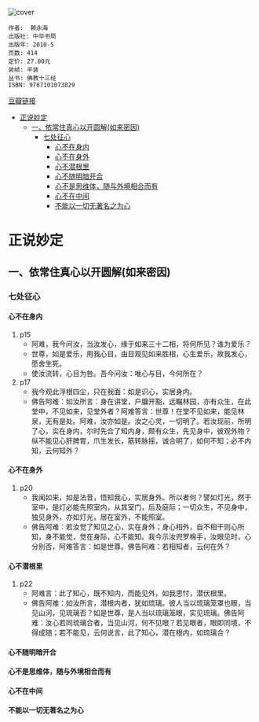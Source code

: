 ![cover](https://img1.doubanio.com/view/subject/l/public/s4376509.jpg)

    作者:  赖永海 
    出版社: 中华书局
    出版年: 2010-5
    页数: 414
    定价: 27.00元
    装帧: 平装
    丛书: 佛教十三经
    ISBN: 9787101073829

[豆瓣链接](https://book.douban.com/subject/4843462/)

- [正说妙定](#%E6%AD%A3%E8%AF%B4%E5%A6%99%E5%AE%9A)
  - [一、依常住真心以开圆解(如来密因)](#%E4%B8%80%E4%BE%9D%E5%B8%B8%E4%BD%8F%E7%9C%9F%E5%BF%83%E4%BB%A5%E5%BC%80%E5%9C%86%E8%A7%A3%E5%A6%82%E6%9D%A5%E5%AF%86%E5%9B%A0)
    - [七处征心](#%E4%B8%83%E5%A4%84%E5%BE%81%E5%BF%83)
      - [心不在身内](#%E5%BF%83%E4%B8%8D%E5%9C%A8%E8%BA%AB%E5%86%85)
      - [心不在身外](#%E5%BF%83%E4%B8%8D%E5%9C%A8%E8%BA%AB%E5%A4%96)
      - [心不潜根里](#%E5%BF%83%E4%B8%8D%E6%BD%9C%E6%A0%B9%E9%87%8C)
      - [心不随明暗开合](#%E5%BF%83%E4%B8%8D%E9%9A%8F%E6%98%8E%E6%9A%97%E5%BC%80%E5%90%88)
      - [心不是思维体，随与外境相合而有](#%E5%BF%83%E4%B8%8D%E6%98%AF%E6%80%9D%E7%BB%B4%E4%BD%93%E9%9A%8F%E4%B8%8E%E5%A4%96%E5%A2%83%E7%9B%B8%E5%90%88%E8%80%8C%E6%9C%89)
      - [心不在中间](#%E5%BF%83%E4%B8%8D%E5%9C%A8%E4%B8%AD%E9%97%B4)
      - [不能以一切无著名之为心](#%E4%B8%8D%E8%83%BD%E4%BB%A5%E4%B8%80%E5%88%87%E6%97%A0%E8%91%97%E5%90%8D%E4%B9%8B%E4%B8%BA%E5%BF%83)

# 正说妙定
## 一、依常住真心以开圆解(如来密因)
### 七处征心
#### 心不在身内
1. p15
    - 阿难，我今问汝，当汝发心，缘于如来三十二相，将何所见？谁为爱乐？
    - 世尊，如是爱乐，用我心目，由目观见如来胜相，心生爱乐，故我发心，愿舍生死。
    - 使汝流转，心目为咎。吾今问汝：唯心与目，今何所在？
2. p17
    - 我今观此浮根四尘，只在我面：如是识心，实居身内。
    - 佛告阿难：如汝所言：身在讲堂，户牖开豁，远瞩林园，亦有众生，在此堂中，不见如来，见堂外者？阿难答言：世尊！在堂不见如来，能见林泉，无有是处。阿难，汝亦如是。汝之心灵，一切明了。若汝现前，所明了心，实在身内，尔时先合了知内身，颇有众生，先见身中，彼观外物？纵不能见心肝脾胃，爪生发长，筋转脉摇，诚合明了，如何不知；必不内知，云何知外？

#### 心不在身外
1. p20
    - 我闻如来，如是法音，悟知我心，实居身外。所以者何？譬如灯光，然于室中，是灯必能先照室内，从其室门，后及庭际；一切众生，不见身中，独见身外，亦如灯光，居在室外，不能照室。
    - 佛告阿难：若汝觉了知见之心，实在身外；身心相外，自不相干则心所知，身不能觉，觉在身际，心不能知。我今示汝兜罗棉手，汝眼见时，心分别否，阿难答言：如是世尊。佛告阿难：若相知者，云何在外？

#### 心不潜根里
1. p22
    - 阿难言：此了知心，既不知内，而能见外，如我思忖，潜伏根里。
    - 佛告阿难：如汝所言，潜根内者，犹如琉璃。彼人当以琉璃笼罩也眼，当见山河，见琉璃否？如是世尊，是人当以琉璃笼眼，实见琉璃。佛告阿难：汝心若同琉璃合者，当见山河，何不见眼？若见眼者，眼即同境，不得成随；若不能见，云何说言，此了知心，潜在根内，如琉璃合？

#### 心不随明暗开合


#### 心不是思维体，随与外境相合而有


#### 心不在中间


#### 不能以一切无著名之为心






